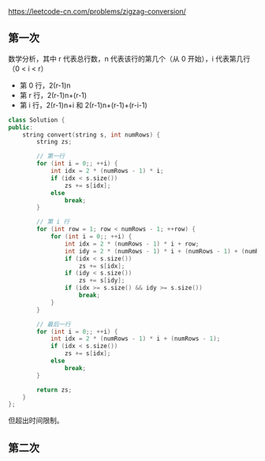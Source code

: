 <https://leetcode-cn.com/problems/zigzag-conversion/>

## 第一次

数学分析，其中 r 代表总行数，n 代表该行的第几个（从 0 开始），i 代表第几行（0 < i < r）

- 第 0 行，2(r-1)n
- 第 r 行，2(r-1)n+(r-1)
- 第 i 行，2(r-1)n+i 和 2(r-1)n+(r-1)+(r-i-1)

```c++
class Solution {
public:
    string convert(string s, int numRows) {
        string zs;

        // 第一行
        for (int i = 0;; ++i) {
            int idx = 2 * (numRows - 1) * i;
            if (idx < s.size())
                zs += s[idx];
            else
                break;
        }

        // 第 i 行
        for (int row = 1; row < numRows - 1; ++row) {
            for (int i = 0;; ++i) {
                int idx = 2 * (numRows - 1) * i + row;
                int idy = 2 * (numRows - 1) * i + (numRows - 1) + (numRows - row - 1);
                if (idx < s.size())
                    zs += s[idx];
                if (idy < s.size())
                    zs += s[idy];
                if (idx >= s.size() && idy >= s.size())
                    break;
            }
        }

        // 最后一行
        for (int i = 0;; ++i) {
            int idx = 2 * (numRows - 1) * i + (numRows - 1);
            if (idx < s.size())
                zs += s[idx];
            else
                break;
        }

        return zs;
    }
};
```

但超出时间限制。

## 第二次




